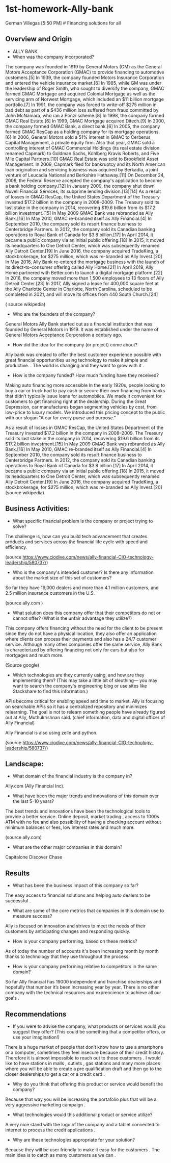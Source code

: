 # 1st-homework-Ally-bank
German Villegas
[5:50 PM] # Financing solutions for all
## Overview and Origin
* ALLY BANK
* When was the company incorporated?

The company was founded in 1919 by General Motors (GM) as the General Motors Acceptance Corporation (GMAC) to provide financing to automotive customers.[5] In 1939, the company founded Motors Insurance Corporation and entered the vehicle insurance market.[6]
In 1985, while GM was under the leadership of Roger Smith, who sought to diversify the company, GMAC formed GMAC Mortgage and acquired Colonial Mortgage as well as the servicing arm of Norwest Mortgage, which included an $11 billion mortgage portfolio.[7]
In 1991, the company was forced to write-off $275 million in bad debt as part of a $436 million loss suffered from fraud committed by John McNamara, who ran a Ponzi scheme.[8]
In 1998, the company formed GMAC Real Estate.[6] In 1999, GMAC Mortgage acquired Ditech.[9] In 2000, the company formed GMAC Bank, a direct bank.[6] In 2005, the company formed GMAC ResCap as a holding company for its mortgage operations.[6]
In 2006, General Motors sold a 51% interest in GMAC to Cerberus Capital Management, a private equity firm. Also that year, GMAC sold a controlling interest of GMAC Commercial Holdings (its real estate division renamed Capmark) to Goldman Sachs, Kohlberg Kravis Roberts, and Five Mile Capital Partners.[10] GMAC Real Estate was sold to Brookfield Asset Management. In 2009, Capmark filed for bankruptcy and its North American loan origination and servicing business was acquired by Berkadia, a joint venture of Leucadia National and Berkshire Hathaway.[11]
On December 24, 2008, the Federal Reserve accepted the company's application to become a bank holding company.[12] In January 2009, the company shut down Nuvell Financial Services, its subprime lending division.[13][14]
As a result of losses in GMAC ResCap, the United States Department of the Treasury invested $17.2 billion in the company in 2008–2009. The Treasury sold its last stake in the company in 2014, recovering $19.6 billion from its $17.2 billion investment.[15]
In May 2009 GMAC Bank was rebranded as Ally Bank.[16] In May 2010, GMAC re-branded itself as Ally Financial.[4] In September 2010, the company sold its resort finance business to Centerbridge Partners. In 2012, the company sold its Canadian banking operations to Royal Bank of Canada for $3.8 billion.[17] In April 2014, it became a public company via an initial public offering.[18] In 2015, it moved its headquarters to One Detroit Center, which was subsequently renamed Ally Detroit Center.[19] In June 2016, the company acquired TradeKing, a stockbrokerage, for $275 million, which was re-branded as Ally Invest.[20]
In May 2016, Ally Bank re-entered the mortgage business with the launch of its direct-to-consumer offering called Ally Home.[21] In April 2019, Ally Home partnered with Better.com to launch a digital mortgage platform.[22]
In 2016, the company moved more than 1,500 employees to 13 floors of Ally Detroit Center.[23] In 2017, Ally signed a lease for 400,000 square feet at the Ally Charlotte Center in Charlotte, North Carolina, scheduled to be completed in 2021, and will move its offices from 440 South Church.[24]


( source wikipedia)

* Who are the founders of the company?

General Motors
Ally Bank started out as a financial institution that was founded by General Motors in 1919. It was established under the name of General Motors Acceptance Corporation a century ago.

* How did the idea for the company (or project) come about?

Ally bank was created to offer the best customer experience possible with great financial opportunities using technology to make it simple and productive. . The world is changing and they want to grow with it . 


* How is the company funded? How much funding have they received?

Making auto financing more accessible
In the early 1920s, people looking to buy a car or truck had to pay cash or secure their own financing from banks that didn’t typically issue loans for automobiles. We made it convenient for customers to get financing right at the dealership. During the Great Depression, car manufactures began segmenting vehicles by cost, from low-price to luxury models. We introduced this pricing concept to the public with our slogan "A car for every purse and purpose."

As a result of losses in GMAC ResCap, the United States Department of the Treasury invested $17.2 billion in the company in 2008–2009. The Treasury sold its last stake in the company in 2014, recovering $19.6 billion from its $17.2 billion investment.[15]
In May 2009 GMAC Bank was rebranded as Ally Bank.[16] In May 2010, GMAC re-branded itself as Ally Financial.[4] In September 2010, the company sold its resort finance business to Centerbridge Partners. In 2012, the company sold its Canadian banking operations to Royal Bank of Canada for $3.8 billion.[17] In April 2014, it became a public company via an initial public offering.[18] In 2015, it moved its headquarters to One Detroit Center, which was subsequently renamed Ally Detroit Center.[19] In June 2016, the company acquired TradeKing, a stockbrokerage, for $275 million, which was re-branded as Ally Invest.[20]
(source wikipedia)


## Business Activities:

* What specific financial problem is the company or project trying to solve?

The challenge is, how can you build tech advancement that creates products and services across the financial life cycle with speed and efficiency.

(source https://www.ciodive.com/news/ally-financial-CIO-technology-leadership/580737/)


* Who is the company's intended customer?  Is there any information about the market size of this set of customers?

So far they have 19,000 dealers and more than 4.1 million customers, and 2.5 million insurance customers in the U.S.

(source ally.com )

* What solution does this company offer that their competitors do not or cannot offer? (What is the unfair advantage they utilize?)

This company offers financing without the need for the client to be present since they do not have a physical location, they also offer an application where clients can process their payments and also has a 24/7 customer service.
Although many other companies offer the same service, Ally Bank is characterized by offering financing not only for cars but also for mortgages and much more.

(Source google)


* Which technologies are they currently using, and how are they implementing them? (This may take a little bit of sleuthing–– you may want to search the company's engineering blog or use sites like Stackshare to find this information.)

APIs become critical for enabling speed and time to market. Ally is focusing on searchable APIs so it has a centralized repository and minimizes relearning. The goal is not to relearn something people have already figured out at Ally, Muthukrishnan said. (chief information, data and digital officer of Ally Financial)

Ally Financial is also using zelle and python.

(source https://www.ciodive.com/news/ally-financial-CIO-technology-leadership/580737/)


## Landscape:
* What domain of the financial industry is the company in?

Ally.com (Ally Financial Inc).

* What have been the major trends and innovations of this domain over the last 5-10 years?

The best trends and innovations have been the technological tools to provide a better service. Online deposit, market trading , access to 1000s ATM with no fee and also possibility of having a checking account without minimum balances or fees, low interest rates and much more.

(source ally.com)


* What are the other major companies in this domain?

Capitalone
Discover
Chase 



## Results
* What has been the business impact of this company so far?

The easy access to financial solutions and helping auto dealers to be successful .

* What are some of the core metrics that companies in this domain use to measure success?

Ally is  focused on innovation and strives to meet the needs of their customers by anticipating changes and responding quickly.


* How is your company performing, based on these metrics?

As of today the number of accounts it's been increasing month by month thanks to technology that they use throughout the process. 


* How is your company performing relative to competitors in the same domain?

So far Ally financial has 19000 independent and franchise dealerships and hopefully that number it’s been increasing year by year. There is no other company with the technical resources and exprencience to achieve all our goals . 

## Recommendations
* If you were to advise the company, what products or services would you suggest they offer? 
(This could be something that a competitor offers, or use your imagination!)

There is a huge market of people that don’t know how to use a smartphone or a computer, sometimes they feel insecure because of their credit history.  Therefore it is almost impossible to reach out to those customers . I would like to have stations in malls , outlets , gas stations and many more places where you will be able to create a pre qualification draft and then go to the closer dealerships to get a car or a credit card .

* Why do you think that offering this product or service would benefit the company?

Because that way you will be increasing the portafolio plus that will be a very aggressive marketing campaign .




* What technologies would this additional product or service utilize?

A very nice stand with the logo of the company and  a tablet connected to internet to process the credit applications .


* Why are these technologies appropriate for your solution?

Because they will be user friendly to make it easy for the customers . The main idea is to catch as many customers as we can .

